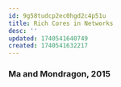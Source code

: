 ```yaml
---
id: 9g58tudcp2ec0hgd2c4p51u
title: Rich Cores in Networks
desc: ''
updated: 1740541640749
created: 1740541632217
---
```

### Ma and Mondragon, 2015